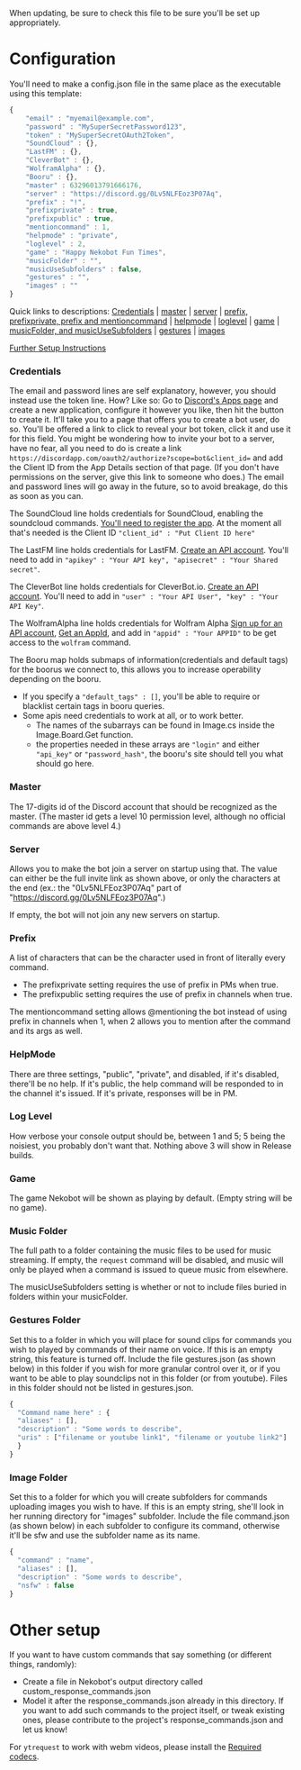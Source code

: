 When updating, be sure to check this file to be sure you'll be set up appropriately.

# Configuration
You'll need to make a config.json file in the same place as the executable using this template:
```javascript
{
    "email" : "myemail@example.com",
    "password" : "MySuperSecretPassword123",
    "token" : "MySuperSecretOAuth2Token",
    "SoundCloud" : {},
    "LastFM" : {},
    "CleverBot" : {},
    "WolframAlpha" : {},
    "Booru" : {},
    "master" : 63296013791666176,
    "server" : "https://discord.gg/0Lv5NLFEoz3P07Aq",
    "prefix" : "!",
    "prefixprivate" : true,
    "prefixpublic" : true,
    "mentioncommand" : 1,
    "helpmode" : "private",
    "loglevel" : 2,
    "game" : "Happy Nekobot Fun Times",
    "musicFolder" : "",
    "musicUseSubfolders" : false,
    "gestures" : "",
    "images" : ""
}
```
Quick links to descriptions: [Credentials](#credentials) | [master](#master) | [server](#server) | [prefix, prefixprivate, prefix and mentioncommand](#prefix) | [helpmode](#helpmode) | [loglevel](#log-level) | [game](#game) | [musicFolder, and musicUseSubfolders](#music-folder) | [gestures](#gesture-folder) | [images](#image-folder)

[Further Setup Instructions](#other-setup)

### Credentials
The email and password lines are self explanatory, however, you should instead use the token line.
How? Like so: Go to [Discord's Apps page](https://discordapp.com/developers/applications/me) and create a new application, configure it however you like, then hit the button to create it. It'll take you to a page that offers you to create a bot user, do so. You'll be offered a link to click to reveal your bot token, click it and use it for this field.
You might be wondering how to invite your bot to a server, have no fear, all you need to do is create a link `https://discordapp.com/oauth2/authorize?scope=bot&client_id=` and add the Client ID from the App Details section of that page. (If you don't have permissions on the server, give this link to someone who does.)
The email and password lines will go away in the future, so to avoid breakage, do this as soon as you can.

The SoundCloud line holds credentials for SoundCloud, enabling the soundcloud commands. [You'll need to register the app](https://soundcloud.com/you/apps/). At the moment all that's needed is the Client ID `"client_id" : "Put Client ID here"`

The LastFM line holds credentials for LastFM. [Create an API account](http://www.last.fm/api/account/create). You'll need to add in `"apikey" : "Your API key", "apisecret" : "Your Shared secret"`.

The CleverBot line holds credentials for CleverBot.io. [Create an API account](https://cleverbot.io/keys). You'll need to add in `"user" : "Your API User", "key" : "Your API Key"`.

The WolframAlpha line holds credentials for Wolfram Alpha [Sign up for an API account](http://developer.wolframalpha.com/portal/apisignup.html), [Get an AppId](https://developer.wolframalpha.com/portal/myapps/index.html), and add in `"appid" : "Your APPID"` to be get access to the `wolfram` command.

The Booru map holds submaps of information(credentials and default tags) for the boorus we connect to, this allows you to increase operability depending on the booru.
+ If you specify a `"default_tags" : []`, you'll be able to require or blacklist certain tags in booru queries.
+ Some apis need credentials to work at all, or to work better.
  + The names of the subarrays can be found in Image.cs inside the Image.Board.Get function.
  + the properties needed in these arrays are `"login"` and either `"api_key"` or `"password_hash"`, the booru's site should tell you what should go here.

### Master
The 17-digits id of the Discord account that should be recognized as the master. (The master id gets a level 10 permission level, although no official commands are above level 4.)

### Server
Allows you to make the bot join a server on startup using that. The value can either be the full invite link as shown above, or only the characters at the end (ex.: the "0Lv5NLFEoz3P07Aq" part of "https://discord.gg/0Lv5NLFEoz3P07Aq".)

If empty, the bot will not join any new servers on startup.

### Prefix
A list of characters that can be the character used in front of literally every command.
+ The prefixprivate setting requires the use of prefix in PMs when true.
+ The prefixpublic setting requires the use of prefix in channels when true.

The mentioncommand setting allows @mentioning the bot instead of using prefix in channels when 1, when 2 allows you to mention after the command and its args as well.

### HelpMode
There are three settings, "public", "private", and disabled, if it's disabled, there'll be no help. If it's public, the help command will be responded to in the channel it's issued. If it's private, responses will be in PM.

### Log Level
How verbose your console output should be, between 1 and 5; 5 being the noisiest, you probably don't want that.
Nothing above 3 will show in Release builds.

### Game
The game Nekobot will be shown as playing by default. (Empty string will be no game).

### Music Folder
The full path to a folder containing the music files to be used for music streaming.
If empty, the `request` command will be disabled, and music will only be played when a command is issued to queue music from elsewhere.

The musicUseSubfolders setting is whether or not to include files buried in folders within your musicFolder.

### Gestures Folder
Set this to a folder in which you will place for sound clips for commands you wish to played by commands of their name on voice.
If this is an empty string, this feature is turned off.
Include the file gestures.json (as shown below) in this folder if you wish for more granular control over it, or if you want to be able to play soundclips not in this folder (or from youtube). Files in this folder should not be listed in gestures.json.
```javascript
{
  "Command name here" : {
  "aliases" : [],
  "description" : "Some words to describe",
  "uris" : ["filename or youtube link1", "filename or youtube link2"]
  }
}
```

### Image Folder
Set this to a folder for which you will create subfolders for commands uploading images you wish to have. If this is an empty string, she'll look in her running directory for "images" subfolder.
Include the file command.json (as shown below) in each subfolder to configure its command, otherwise it'll be sfw and use the subfolder name as its name.
```javascript
{
  "command" : "name",
  "aliases" : [],
  "description" : "Some words to describe",
  "nsfw" : false
}
```

# Other setup
If you want to have custom commands that say something (or different things, randomly):
+ Create a file in Nekobot's output directory called custom\_response\_commands.json
+ Model it after the response\_commands.json already in this directory.
If you want to add such commands to the project itself, or tweak existing ones, please contribute to the project's response\_commands.json and let us know!

For `ytrequest` to work with webm videos, please install the [Required codecs](https://tools.google.com/dlpage/webmmf/).

